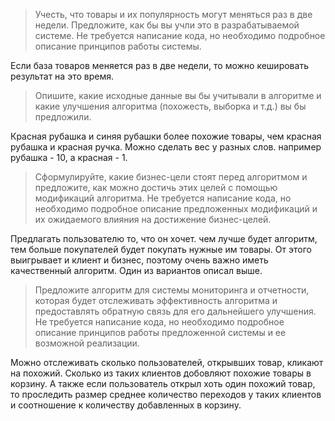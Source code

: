 > Учесть, что товары и их популярность могут меняться раз в две недели. Предложите, как бы вы учли это в разрабатываемой системе. Не требуется написание кода, но необходимо подробное описание принципов работы системы.

Если база товаров меняется раз в две недели, то можно кешировать результат на это время.

> Опишите, какие исходные данные вы бы учитывали в алгоритме и какие улучшения алгоритма (похожесть, выборка и т.д.) вы бы предложили.

Красная рубашка и синяя рубашки более похожие товары, чем красная рубашка и красная ручка. Можно сделать вес у разных слов. например рубашка - 10, а красная - 1.

> Сформулируйте, какие бизнес-цели стоят перед алгоритмом и предложите, как можно достичь этих целей с помощью модификаций алгоритма. Не требуется написание кода, но необходимо подробное описание предложенных модификаций и их ожидаемого влияния на достижение бизнес-целей.

Предлагать пользователю то, что он хочет. чем лучше будет алгоритм, тем больше покупателей будет покупать нужные им товары. От этого выигрывает и клиент и бизнес, поэтому очень важно иметь качественный алгоритм. Один из вариантов описал выше.

> Предложите алгоритм для системы мониторинга и отчетности, которая будет отслеживать эффективность алгоритма и предоставлять обратную связь для его дальнейшего улучшения. Не требуется написание кода, но необходимо подробное описание принципов работы предложенной системы и ее возможной реализации.

Можно отслеживать сколько пользователей, открывших товар, кликают на похожий. Сколько из таких клиентов добовляют похожие товары в корзину. А также если пользователь открыл хоть один похожий товар, то проследить размер среднее количество переходов у таких клиентов и соотношение к количеству добавленных в корзину.
